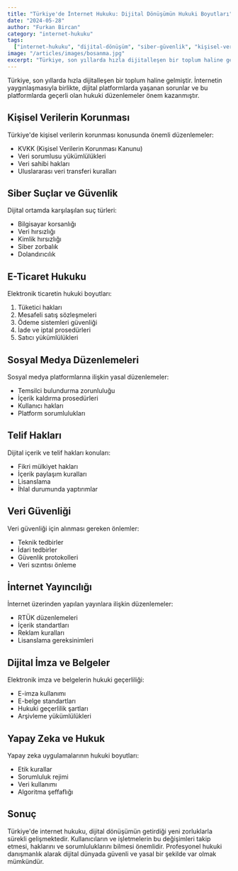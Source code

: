 ```yaml
---
title: "Türkiye'de İnternet Hukuku: Dijital Dönüşümün Hukuki Boyutları"
date: "2024-05-28"
author: "Furkan Bircan"
category: "internet-hukuku"
tags:
  ["internet-hukuku", "dijital-dönüşüm", "siber-güvenlik", "kişisel-veriler"]
image: "/articles/images/bosanma.jpg"
excerpt: "Türkiye, son yıllarda hızla dijitalleşen bir toplum haline gelmiştir. İnternetin yaygınlaşmasıyla birlikte, dijital platformlarda yaşanan sorunlar ve bu platformlarda geçerli olan hukuki düzenlemeler önem kazanmıştır."
---
```


Türkiye, son yıllarda hızla dijitalleşen bir toplum haline gelmiştir. İnternetin yaygınlaşmasıyla birlikte, dijital platformlarda yaşanan sorunlar ve bu platformlarda geçerli olan hukuki düzenlemeler önem kazanmıştır.

## Kişisel Verilerin Korunması

Türkiye'de kişisel verilerin korunması konusunda önemli düzenlemeler:

- KVKK (Kişisel Verilerin Korunması Kanunu)
- Veri sorumlusu yükümlülükleri
- Veri sahibi hakları
- Uluslararası veri transferi kuralları

## Siber Suçlar ve Güvenlik

Dijital ortamda karşılaşılan suç türleri:

- Bilgisayar korsanlığı
- Veri hırsızlığı
- Kimlik hırsızlığı
- Siber zorbalık
- Dolandırıcılık

## E-Ticaret Hukuku

Elektronik ticaretin hukuki boyutları:

1. Tüketici hakları
2. Mesafeli satış sözleşmeleri
3. Ödeme sistemleri güvenliği
4. İade ve iptal prosedürleri
5. Satıcı yükümlülükleri

## Sosyal Medya Düzenlemeleri

Sosyal medya platformlarına ilişkin yasal düzenlemeler:

- Temsilci bulundurma zorunluluğu
- İçerik kaldırma prosedürleri
- Kullanıcı hakları
- Platform sorumlulukları

## Telif Hakları

Dijital içerik ve telif hakları konuları:

- Fikri mülkiyet hakları
- İçerik paylaşım kuralları
- Lisanslama
- İhlal durumunda yaptırımlar

## Veri Güvenliği

Veri güvenliği için alınması gereken önlemler:

- Teknik tedbirler
- İdari tedbirler
- Güvenlik protokolleri
- Veri sızıntısı önleme

## İnternet Yayıncılığı

İnternet üzerinden yapılan yayınlara ilişkin düzenlemeler:

- RTÜK düzenlemeleri
- İçerik standartları
- Reklam kuralları
- Lisanslama gereksinimleri

## Dijital İmza ve Belgeler

Elektronik imza ve belgelerin hukuki geçerliliği:

- E-imza kullanımı
- E-belge standartları
- Hukuki geçerlilik şartları
- Arşivleme yükümlülükleri

## Yapay Zeka ve Hukuk

Yapay zeka uygulamalarının hukuki boyutları:

- Etik kurallar
- Sorumluluk rejimi
- Veri kullanımı
- Algoritma şeffaflığı

## Sonuç

Türkiye'de internet hukuku, dijital dönüşümün getirdiği yeni zorluklarla sürekli gelişmektedir. Kullanıcıların ve işletmelerin bu değişimleri takip etmesi, haklarını ve sorumluluklarını bilmesi önemlidir. Profesyonel hukuki danışmanlık alarak dijital dünyada güvenli ve yasal bir şekilde var olmak mümkündür.
